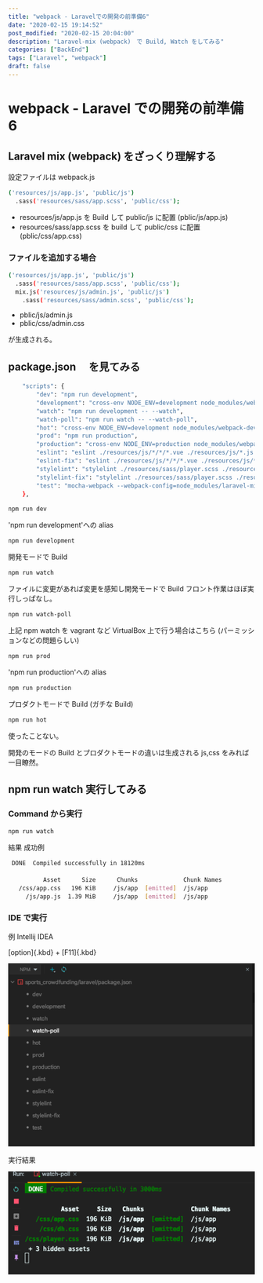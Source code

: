 ```yaml
---
title: "webpack - Laravelでの開発の前準備6"
date: "2020-02-15 19:14:52"
post_modified: "2020-02-15 20:04:00"
description: "Laravel-mix (webpack)　で Build, Watch をしてみる"
categories: ["BackEnd"]
tags: ["Laravel", "webpack"]
draft: false
---
```


# webpack - Laravel での開発の前準備 6

## Laravel mix (webpack) をざっくり理解する

設定ファイルは webpack.js

```bash
('resources/js/app.js', 'public/js')
  .sass('resources/sass/app.scss', 'public/css');
```

- resources/js/app.js を Build して public/js に配置
  (pblic/js/app.js)
- resources/sass/app.scss を build して public/css に配置
  (pblic/css/app.css)

### ファイルを追加する場合

```bash
('resources/js/app.js', 'public/js')
  .sass('resources/sass/app.scss', 'public/css');
  mix.js('resources/js/admin.js', 'public/js')
    .sass('resources/sass/admin.scss', 'public/css');
```

- pblic/js/admin.js
- pblic/css/admin.css

が生成される。

## package.json 　を見てみる

```bash
    "scripts": {
        "dev": "npm run development",
        "development": "cross-env NODE_ENV=development node_modules/webpack/bin/webpack.js --progress --hide-modules --config=node_modules/laravel-mix/setup/webpack.config.js",
        "watch": "npm run development -- --watch",
        "watch-poll": "npm run watch -- --watch-poll",
        "hot": "cross-env NODE_ENV=development node_modules/webpack-dev-server/bin/webpack-dev-server.js --inline --hot --config=node_modules/laravel-mix/setup/webpack.config.js",
        "prod": "npm run production",
        "production": "cross-env NODE_ENV=production node_modules/webpack/bin/webpack.js --no-progress --hide-modules --config=node_modules/laravel-mix/setup/webpack.config.js",
        "eslint": "eslint ./resources/js/*/*/*.vue ./resources/js/*.js ./resources/js/*/*.vue ",
        "eslint-fix": "eslint ./resources/js/*/*/*.vue ./resources/js/*.js ./resources/js/*/*.vue --fix",
        "stylelint": "stylelint ./resources/sass/player.scss ./resources/sass/admin.scss",
        "stylelint-fix": "stylelint ./resources/sass/player.scss ./resources/sass/admin.scss --fix",
        "test": "mocha-webpack --webpack-config=node_modules/laravel-mix/setup/webpack.config.js --require tests/Javascript/setup.js tests/Javascript/**/*.spec.js"
    },
```

```bash
npm run dev
```

'npm run development'への alias

```bash
npm run development
```

開発モードで Build

```bash
npm run watch
```

ファイルに変更があれば変更を感知し開発モードで Build
フロント作業はほぼ実行しっぱなし。

```bash
npm run watch-poll
```

上記 npm watch を vagrant など VirtualBox 上で行う場合はこちら
(パーミッションなどの問題らしい)

```bash
npm run prod
```

'npm run production'への alias

```bash
npm run production
```

プロダクトモードで Build
(ガチな Build)

```bash
npm run hot
```

使ったことない。

開発のモードの Build とプロダクトモードの違いは生成される js,css をみれば一目瞭然。

## npm run watch 実行してみる

### Command から実行

```bash
npm run watch
```

結果 成功例

```bash
 DONE  Compiled successfully in 18120ms                                                                                                                                                                                         19:02:47

          Asset      Size      Chunks             Chunk Names
   /css/app.css   196 KiB     /js/app  [emitted]  /js/app
     /js/app.js  1.39 MiB     /js/app  [emitted]  /js/app
```

### IDE で実行

例 Intellij IDEA

[option]{.kbd} + [F11]{.kbd}

![](images/Screen-Shot-2020-02-15-at-19.08.22.png)

実行結果

![](images/Screen-Shot-2020-02-15-at-19.07.26.png)
